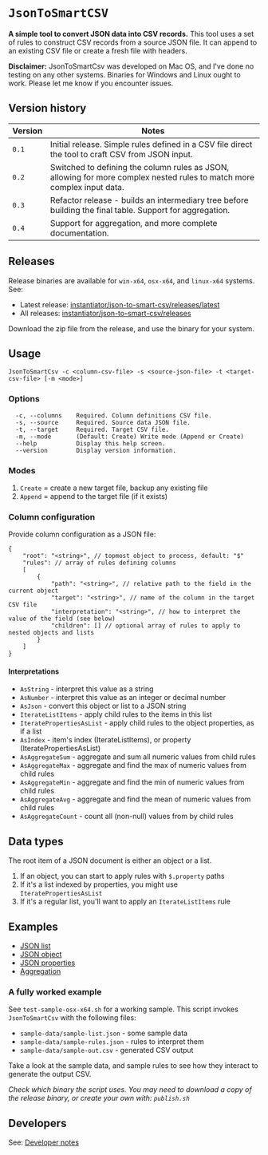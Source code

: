 # `JsonToSmartCSV`

**A simple tool to convert JSON data into CSV records.** This tool uses a set of rules to construct CSV records from a source JSON file. It can append to an existing CSV file or create a fresh file with headers.

**Disclaimer:** JsonToSmartCsv was developed on Mac OS, and I've done no testing on any other systems. Binaries for Windows and Linux ought to work. Please let me know if you encounter issues.

## Version history

| Version | Notes |
|-|-|
| `0.1` | Initial release. Simple rules defined in a CSV file direct the tool to craft CSV from JSON input. |
| `0.2` | Switched to defining the column rules as JSON, allowing for more complex nested rules to match more complex input data. |
| `0.3` | Refactor release - builds an intermediary tree before building the final table. Support for aggregation. |
| `0.4` | Support for aggregation, and more complete documentation. |

## Releases

Release binaries are available for `win-x64`, `osx-x64`, and `linux-x64` systems. See:

* Latest release: [instantiator/json-to-smart-csv/releases/latest](https://github.com/instantiator/json-to-smart-csv/releases/latest)
* All releases: [instantiator/json-to-smart-csv/releases](https://github.com/instantiator/json-to-smart-csv/releases)

Download the zip file from the release, and use the binary for your system.

## Usage

```text
JsonToSmartCsv -c <column-csv-file> -s <source-json-file> -t <target-csv-file> [-m <mode>]
```

### Options

```text
  -c, --columns    Required. Column definitions CSV file.
  -s, --source     Required. Source data JSON file.
  -t, --target     Required. Target CSV file.
  -m, --mode       (Default: Create) Write mode (Append or Create)
  --help           Display this help screen.
  --version        Display version information.
```

### Modes

1. `Create` = create a new target file, backup any existing file
2. `Append` = append to the target file (if it exists)

### Column configuration

Provide column configuration as a JSON file:

```jsonc
{
    "root": "<string>", // topmost object to process, default: "$"
    "rules": // array of rules defining columns
    [
        {
            "path": "<string>", // relative path to the field in the current object
            "target": "<string>", // name of the column in the target CSV file
            "interpretation": "<string>", // how to interpret the value of the field (see below)
            "children": [] // optional array of rules to apply to nested objects and lists
        }
    ]
}
```

#### Interpretations

* `AsString` - interpret this value as a string
* `AsNumber` - interpret this value as an integer or decimal number
* `AsJson` - convert this object or list to a JSON string
* `IterateListItems` - apply child rules to the items in this list
* `IteratePropertiesAsList` - apply child rules to the object properties, as if a list
* `AsIndex` - item's index (IterateListItems), or property (IteratePropertiesAsList)
* `AsAggregateSum` - aggregate and sum all numeric values from child rules
* `AsAggregateMax` - aggregate and find the max of numeric values from child rules
* `AsAggregateMin` - aggregate and find the min of numeric values from child rules
* `AsAggregateAvg` - aggregate and find the mean of numeric values from child rules
* `AsAggregateCount` - count all (non-null) values from by child rules

## Data types

The root item of a JSON document is either an object or a list.

1. If an object, you can start to apply rules with `$.property` paths
2. If it's a list indexed by properties, you might use `IteratePropertiesAsList`
3. If it's a regular list, you'll want to apply an `IterateListItems` rule

## Examples

- [JSON list](example-json-list.md)
- [JSON object](example-json-object.md)
- [JSON properties](example-json-props.md)
- [Aggregation](example-aggregation.md)

### A fully worked example

See `test-sample-osx-x64.sh` for a working sample. This script invokes `JsonToSmartCsv` with the following files:

* `sample-data/sample-list.json` - some sample data
* `sample-data/sample-rules.json` - rules to interpret them
* `sample-data/sample-out.csv` - generated CSV output

Take a look at the sample data, and sample rules to see how they interact to generate the output CSV.

_Check which binary the script uses. You may need to download a copy of the release binary, or create your own with: `publish.sh`_

## Developers

See: [Developer notes](dev-notes.md)